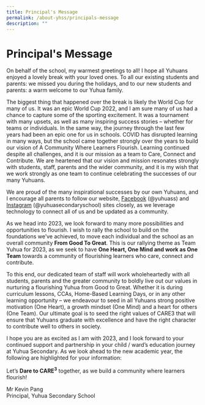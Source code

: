```yaml
---
title: Principal's Message
permalink: /about-yhss/principals-message
description: ""
---
```

Principal's Message
===================

On behalf of the school, my warmest greetings to all! I hope all Yuhuans enjoyed a lovely break with your loved ones. To all our existing students and parents: we missed you during the holidays, and to our new students and parents: a warm welcome to our Yuhua family.

The biggest thing that happened over the break is likely the World Cup for many of us. It was an epic World Cup 2022, and I am sure many of us had a chance to capture some of the sporting excitement. It was a tournament with many upsets, as well as many inspiring success stories – whether for teams or individuals.
In the same way, the journey through the last few years had been an epic one for us in schools. COVID has disrupted learning in many ways, but the school came together strongly over the years to build our vision of A Community Where Learners Flourish. Learning continued despite all challenges, and it is our mission as a team to Care, Connect and Contribute. We are heartened that our vision and mission resonates strongly with students, staff, parents and the wider community, and it is my wish that we work strongly as one team to continue celebrating the successes of our many Yuhuans.

We are proud of the many inspirational successes by our own Yuhuans, and I encourage all parents to follow our website, [Facebook](https://www.facebook.com/yuhuass/) (@yuhuass) and [Instagram](https://www.instagram.com/yuhuasecondaryschool/?hl=en) (@yuhuasecondaryschool) sites closely, as we leverage technology to connect all of us and be updated as a community.

As we head into 2023, we look forward to many more possibilities and opportunities to flourish. I wish to rally the school to build on the foundations we’ve achieved, to move each individual and the school as an overall community <b>From Good To Great</b>. This is our rallying theme as Team Yuhua for 2023, as we seek to have <b>One Heart, One Mind and work as One Team</b> towards a community of flourishing learners who care, connect and contribute.

To this end, our dedicated team of staff will work wholeheartedly with all students, parents and the greater community to boldly live out our values in nurturing a flourishing Yuhua from Good to Great. Whether it is during curriculum lessons, CCAs, Home-Based Learning Days, or in any other learning opportunity – we endeavour to seed in all Yuhuans strong positive motivation (One Heart), a growth mindset (One Mind) and a heart for others (One Team). Our ultimate goal is to seed the right values of CARE3 that will ensure that Yuhuans graduate with excellence and have the right character to contribute well to others in society.

I hope you are as excited as I am with 2023, and I look forward to your continued support and partnership in your child / ward’s education journey at Yuhua Secondary. As we look ahead to the new academic year, the following are highlighted for your information:

Let’s <b>Dare to CARE<sup>3</sup></b> together, as we build a community where learners flourish!

Mr Kevin Pang    
Principal, Yuhua Secondary School
